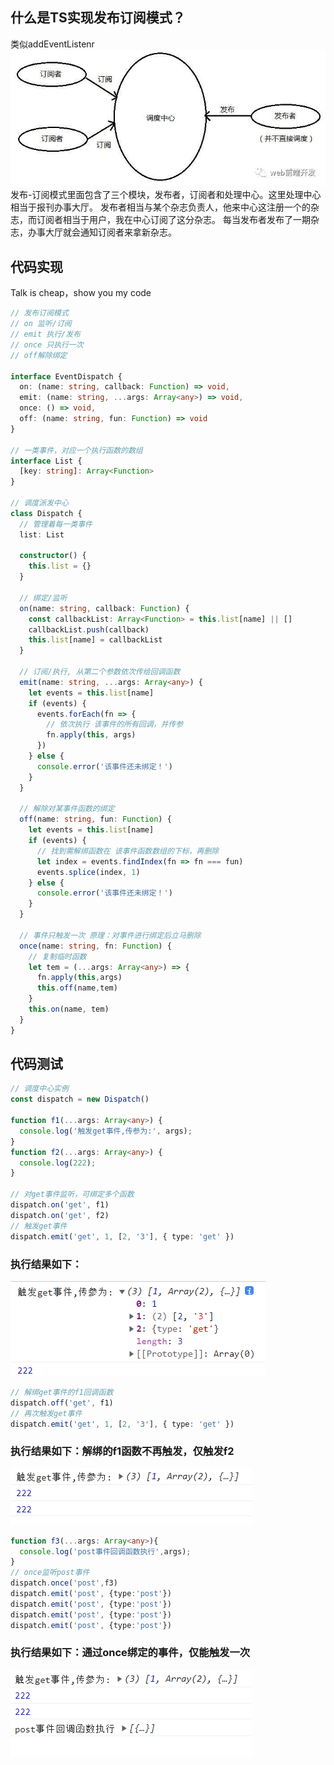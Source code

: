 ## 什么是TS实现发布订阅模式？
 类似addEventListenr
![](../../public/发布订阅模式.jpg)
发布-订阅模式里面包含了三个模块，发布者，订阅者和处理中心。这里处理中心相当于报刊办事大厅。
发布者相当与某个杂志负责人，他来中心这注册一个的杂志，而订阅者相当于用户，我在中心订阅了这分杂志。
每当发布者发布了一期杂志，办事大厅就会通知订阅者来拿新杂志。
## 代码实现
Talk is cheap，show you my code

```ts
// 发布订阅模式
// on 监听/订阅
// emit 执行/发布
// once 只执行一次
// off解除绑定

interface EventDispatch {
  on: (name: string, callback: Function) => void,
  emit: (name: string, ...args: Array<any>) => void,
  once: () => void,
  off: (name: string, fun: Function) => void
}

// 一类事件，对应一个执行函数的数组
interface List {
  [key: string]: Array<Function>
}

// 调度派发中心
class Dispatch {
  // 管理着每一类事件
  list: List

  constructor() {
    this.list = {}
  }

  // 绑定/监听
  on(name: string, callback: Function) {
    const callbackList: Array<Function> = this.list[name] || []
    callbackList.push(callback)
    this.list[name] = callbackList
  }

  // 订阅/执行, 从第二个参数依次传给回调函数
  emit(name: string, ...args: Array<any>) {
    let events = this.list[name]
    if (events) {
      events.forEach(fn => {
        // 依次执行 该事件的所有回调，并传参
        fn.apply(this, args)
      })
    } else {
      console.error('该事件还未绑定！')
    }
  }

  // 解除对某事件函数的绑定
  off(name: string, fun: Function) {
    let events = this.list[name]
    if (events) {
      // 找到需解绑函数在 该事件函数数组的下标，再删除
      let index = events.findIndex(fn => fn === fun)
      events.splice(index, 1)
    } else {
      console.error('该事件还未绑定！')
    }
  }

  // 事件只触发一次 原理：对事件进行绑定后立马删除
  once(name: string, fn: Function) {
    // 复制临时函数
    let tem = (...args: Array<any>) => {  
      fn.apply(this,args)
      this.off(name,tem)
    }
    this.on(name, tem)
  }
}
```

## 代码测试

```ts
// 调度中心实例
const dispatch = new Dispatch()

function f1(...args: Array<any>) {
  console.log('触发get事件,传参为:', args);
}
function f2(...args: Array<any>) {
  console.log(222);
}

// 对get事件监听，可绑定多个函数
dispatch.on('get', f1)
dispatch.on('get', f2)
// 触发get事件
dispatch.emit('get', 1, [2, '3'], { type: 'get' })
```
### 执行结果如下：
![](../../public/发布订阅1.png)




```ts
// 解绑get事件的f1回调函数
dispatch.off('get', f1)
// 再次触发get事件
dispatch.emit('get', 1, [2, '3'], { type: 'get' })
```
### 执行结果如下：解绑的f1函数不再触发，仅触发f2

![](../../public/发布订阅2.png)

```ts
function f3(...args: Array<any>){
  console.log('post事件回调函数执行',args);
}
// once监听post事件
dispatch.once('post',f3)
dispatch.emit('post', {type:'post'})
dispatch.emit('post', {type:'post'})
dispatch.emit('post', {type:'post'})
dispatch.emit('post', {type:'post'})
```

### 执行结果如下：通过once绑定的事件，仅能触发一次

![](../../public/发布订阅3.png)